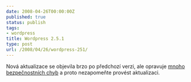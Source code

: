 ```yaml
---
date: 2008-04-26T00:00:00Z
published: true
status: publish
tags:
- wordpress
title: Wordpress 2.5.1
type: post
url: /2008/04/26/wordpress-251/
---
```


Nová aktualizace se objevila brzo po předchozí verzi, ale opravuje <a href="https://trac.wordpress.org/query?status=closed&amp;milestone=2.5.1&amp;resolution=fixed&amp;order=priority">mnoho bezpečnostních chyb</a> a proto nezapomeňte provést aktualizaci.
